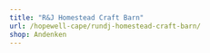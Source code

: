 ```yaml
---
title: "R&J Homestead Craft Barn"
url: /hopewell-cape/rundj-homestead-craft-barn/
shop: Andenken
---
```

